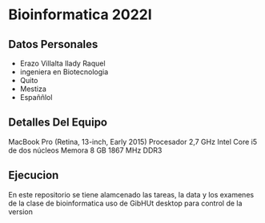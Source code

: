 #  Bioinformatica 2022I
## Datos Personales
- Erazo Villalta Ilady Raquel
- ingeniera en Biotecnologia 
- Quito
- Mestiza
- Españñlol

## Detalles Del Equipo
MacBook Pro (Retina, 13-inch, Early 2015)
Procesador 2,7 GHz Intel Core i5 de dos núcleos
Memora  8 GB 1867 MHz DDR3
## Ejecucion 
En este repositorio se tiene alamcenado las tareas, la data y los examenes de la clase de bioinformatica 
uso de GibHUt desktop para control de la version 
